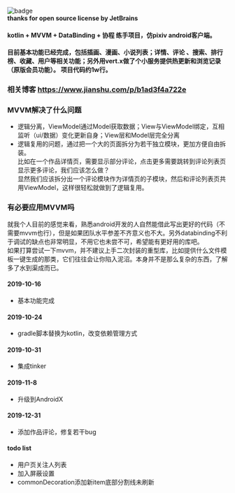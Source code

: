 ![badge](https://img.shields.io/badge/power%20by-JetBrains%20Intellij%20IDEA-blue)   
**thanks for open source license by JetBrains**

#### kotlin + MVVM + DataBinding + 协程 练手项目，仿pixiv android客户端。 
#### 目前基本功能已经完成，包括插画、漫画、小说列表；详情、评论 、搜索、排行榜、收藏、用户等相关功能；另外用vert.x做了个小服务提供热更新和浏览记录（原版会员功能）。 项目代码约1w行。

### 相关博客 https://www.jianshu.com/p/b1ad3f4a722e

### MVVM解决了什么问题
- 逻辑分离，ViewModel通过Model获取数据；View与ViewModel绑定，互相监听（ui/数据）变化更新自身；View层和Model层完全分离
- 逻辑复用的问题，通过把一个大的页面拆分为若干独立模块，更加方便自由拆装。  
比如在一个作品详情页，需要显示部分评论，点击更多需要跳转到评论列表页显示更多评论，我们应该怎么做？  
显然我们应该拆分出一个评论模块作为详情页的子模块，然后和评论列表页共用ViewModel，这样很轻松就做到了逻辑复用。  

### 有必要应用MVVM吗
  就我个人目前的感觉来看，熟悉android开发的人自然能借此写出更好的代码（不需要mvvm也行），但是如果团队水平参差不齐意义也不大。另外databinding不利于调试的缺点也非常明显，不用它也未尝不可，希望能有更好用的库吧。  
  如果打算尝试一下mvvm，并不建议上手二次封装的重型库，比如提供什么文件模板一键生成的那类，它们往往会让你陷入泥沼。本身并不是那么复杂的东西，了解多了水到渠成而已。


#### 2019-10-16
- 基本功能完成

#### 2019-10-24
- gradle脚本替换为kotlin，改变依赖管理方式

#### 2019-10-31
- 集成tinker

#### 2019-11-8
- 升级到AndroidX

#### 2019-12-31
- 添加作品评论，修复若干bug

#### todo list
- 用户页关注人列表
- 加入屏蔽设置
- commonDecoration添加新item底部分割线未刷新
